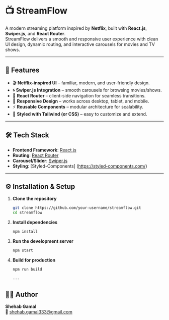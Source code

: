 # 📺 StreamFlow

A modern streaming platform inspired by **Netflix**, built with **React.js**, **Swiper.js**, and **React Router**.  
StreamFlow delivers a smooth and responsive user experience with clean UI design, dynamic routing, and interactive carousels for movies and TV shows.  

---

## 🚀 Features

- 🎬 **Netflix-inspired UI** – familiar, modern, and user-friendly design.  
- 🌀 **Swiper.js Integration** – smooth carousels for browsing movies/shows.  
- 🔀 **React Router** – client-side navigation for seamless transitions.  
- 📱 **Responsive Design** – works across desktop, tablet, and mobile.  
- ⚡ **Reusable Components** – modular architecture for scalability.  
- 🎨 **Styled with Tailwind (or CSS)** – easy to customize and extend.  

---

## 🛠️ Tech Stack

- **Frontend Framework**: [React.js](https://react.dev/)  
- **Routing**: [React Router](https://reactrouter.com/)  
- **Carousel/Slider**: [Swiper.js](https://swiperjs.com/)  
- **Styling**: [Styled-Components] (https://styled-components.com/)  

---

## ⚙️ Installation & Setup

1. **Clone the repository**
   ```bash
   git clone https://github.com/your-username/streamflow.git
   cd streamflow

2. **Install dependencies**
   ```bash
   npm install

3. **Run the development server**
   ```bash
   npm start

4. **Build for production**
   ```bash
   npm run build
    
   ---

## 👨‍💻 Author

**Shehab Gamal**  
📧 [shehab.gamal333@gmail.com](mailto:shehab.gamal333@gmail.com)
